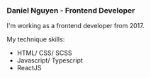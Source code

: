 ### Daniel Nguyen - Frontend Developer

I'm working as a frontend developer from 2017.

My technique skills:
- HTML/ CSS/ SCSS
- Javascript/ Typescript
- ReactJS


